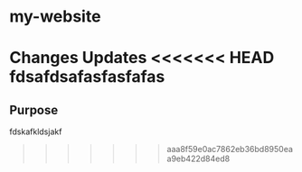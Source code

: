 # my-website
Changes
Updates
<<<<<<< HEAD
fdsafdsafasfasfafas
=======

## Purpose 
fdskafkldsjakf
>>>>>>> aaa8f59e0ac7862eb36bd8950eaa9eb422d84ed8

